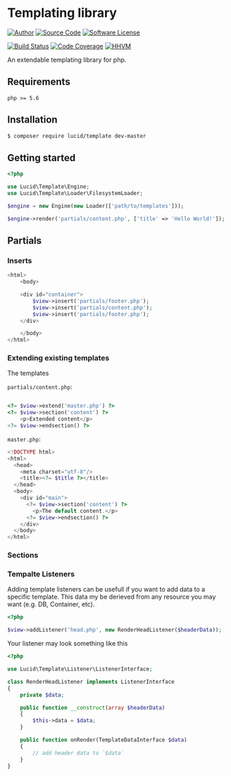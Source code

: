 # Templating library

[![Author](http://img.shields.io/badge/author-iwyg-blue.svg?style=flat-square)](https://github.com/iwyg)
[![Source Code](http://img.shields.io/badge/source-lucid/signal-blue.svg?style=flat-square)](https://github.com/lucidphp/template/tree/develop)
[![Software License](https://img.shields.io/badge/license-MIT-brightgreen.svg?style=flat-square)](https://github.com/lucidphp/template/blob/develop/LICENSE.md)

[![Build Status](https://img.shields.io/travis/lucidphp/template/develop.svg?style=flat-square)](https://travis-ci.org/lucidphp/template)
[![Code Coverage](https://img.shields.io/coveralls/lucidphp/template/develop.svg?style=flat-square)](https://coveralls.io/r/lucidphp/template)
[![HHVM](https://img.shields.io/hhvm/lucid/template/dev-develop.svg?style=flat-square)](http://hhvm.h4cc.de/package/lucid/template)

An extendable templating library for php.

## Requirements

```
php >= 5.6
```

## Installation
```bash
$ composer require lucid/template dev-master
```

## Getting started

```php
<?php

use Lucid\Template\Engine;
use Lucid\Template\Loader\FilesystemLoader;

$engine = new Engine(new Loader(['path/to/templates']));

$engine->render('partials/content.php', ['title' => 'Hello World!']);

```

## Partials

### Inserts

```php
<html>
    <body>

    <div id="container">
        $view->insert('partials/footer.php');
        $view->insert('partials/content.php');
        $view->insert('partials/footer.php');
    </div>

    </body>
</html>
```

### Extending existing templates

The templates

`partials/content.php`:

```php

<?= $view->extend('master.php') ?>
<?= $view->section('content') ?>
    <p>Extended content</p>
<?= $view->endsection() ?>

```


`master.php`:

```php
<!DOCTYPE html>
<html>
  <head>
    <meta charset="utf-8"/>
    <title><?= $title ?></title>
  </head>
  <body>
    <div id="main">
      <?= $view->section('content') ?>
        <p>The default content.</p>
      <?= $view->endsection() ?>
    </div>
  </body>
</html>
```

### Sections

### Tempalte Listeners

Adding template listeners can be usefull if you want to add data to a specific
template. This data my be derieved from any resource you may want (e.g. DB,
Container, etc).

```php
<?php

$view->addListener('head.php', new RenderHeadListener($headerData));
```

Your listener may look something like this

```php
<?php

use Lucid\Template\Listener\ListenerInterface;

class RenderHeadListener implements ListenerInterface
{
	private $data;

	public function __construct(array $headerData)
	{
		$this->data = $data;
	}

    public function onRender(TemplateDataInterface $data)
	{
		// add header data to `$data`
	}
}
```
